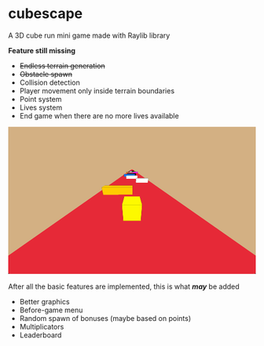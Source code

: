 # cubescape
A 3D cube run mini game made with Raylib library

**Feature still missing**
- ~~Endless terrain generation~~
- ~~Obstacle spawn~~
- Collision detection
- Player movement only inside terrain boundaries
- Point system
- Lives system
- End game when there are no more lives available

<img src="https://github.com/FredrickHZO/cubescape/blob/main/screenshots/cubescape-0.png"  width="600" height="300">

After all the basic features are implemented, this is what ***may*** be added
- Better graphics
- Before-game menu
- Random spawn of bonuses (maybe based on points)
- Multiplicators
- Leaderboard
